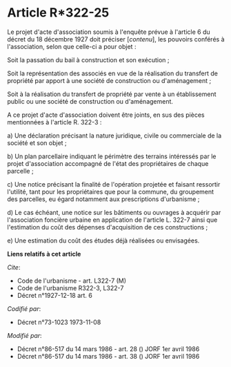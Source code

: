 # Article R*322-25

Le projet d'acte d'association soumis à l'enquête prévue à l'article 6 du décret du 18 décembre 1927 doit préciser
[*contenu*], les pouvoirs conférés à l'association, selon que celle-ci a pour objet :

Soit la passation du bail à construction et son exécution ;

Soit la représentation des associés en vue de la réalisation du transfert de propriété par apport à une société de
construction ou d'aménagement ;

Soit à la réalisation du transfert de propriété par vente à un établissement public ou une société de construction ou
d'aménagement.

A ce projet d'acte d'association doivent être joints, en sus des pièces mentionnées à l'article R. 322-3 :

a) Une déclaration précisant la nature juridique, civile ou commerciale de la société et son objet ;

b) Un plan parcellaire indiquant le périmètre des terrains intéressés par le projet d'association accompagné de l'état des
propriétaires de chaque parcelle ;

c) Une notice précisant la finalité de l'opération projetée et faisant ressortir l'utilité, tant pour les propriétaires que
pour la commune, du groupement des parcelles, eu égard notamment aux prescriptions d'urbanisme ;

d) Le cas échéant, une notice sur les bâtiments ou ouvrages à acquérir par l'association foncière urbaine en application de
l'article L. 322-7 ainsi que l'estimation du coût des dépenses d'acquisition de ces constructions ;

e) Une estimation du coût des études déjà réalisées ou envisagées.

**Liens relatifs à cet article**

_Cite_:

  - Code de l'urbanisme - art. L322-7 (M)
  - Code de l'urbanisme R322-3, L322-7
  - Décret n°1927-12-18 art. 6

_Codifié par_:

  - Décret n°73-1023 1973-11-08

_Modifié par_:

  - Décret n°86-517 du 14 mars 1986 - art. 28 () JORF 1er avril 1986
  - Décret n°86-517 du 14 mars 1986 - art. 38 () JORF 1er avril 1986
